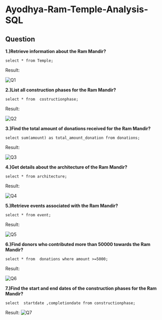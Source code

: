 # Ayodhya-Ram-Temple-Analysis-SQL
## Question
**1.)Retrieve information about the Ram Mandir?**
```mysql
select * from Temple;
```
Result:

![Q1](https://i.imgur.com/dDhIpp5.png)

**2.)List all construction phases for the Ram Mandir?**
```mysql
select * from  costructionphase;
```

Result:

![Q2](https://i.imgur.com/W0qXAJ2.png)

**3.)Find the total amount of donations received for the Ram Mandir?**
```mysql
select sum(amount) as total_amount_donation from donations;
```
Result:

![Q3](https://i.imgur.com/tIeX2B8.png)

**4.)Get details about the architecture of the Ram Mandir?**
```mysql
select * from architecture;
```
Result:

![Q4](https://i.imgur.com/eiIm0Uc.png)

**5.)Retrieve events associated with the Ram Mandir?**
```mysql
select * from event;
```
Result:

![Q5](https://i.imgur.com/mFJU4UC.png)

**6.)Find donors who contributed more than 50000 towards the Ram Mandir?**
```mysql
select * from  donations where amount >=5000;
```
Result:

![Q6](https://i.imgur.com/0kzQf89.png)

**7.)Find the start and end dates of the construction phases for the Ram Mandir?**
```mysql
select  startdate ,completiondate from constructionphase;
```
Result:
![Q7](https://i.imgur.com/qyRK8qR.png)
